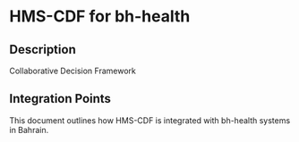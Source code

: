 # HMS-CDF for bh-health

## Description

Collaborative Decision Framework

## Integration Points

This document outlines how HMS-CDF is integrated with bh-health systems in Bahrain.
